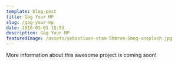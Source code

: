 ```yaml
---
template: blog-post
title: Gag Your MP
slug: /gag-your-mp
date: 2016-01-01 15:53
description: Gag Your MP
featuredImage: /assets/sebastiaan-stam-5hbrem-5mnq-unsplash.jpg
---
```


More information about this awesome project is coming soon!
